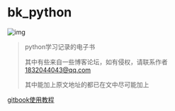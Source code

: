 # bk_python

 ![img]( https://upload-images.jianshu.io/upload_images/15675864-952291e89189c8a8.jpg ) 

> python学习记录的电子书
>
> 其中有些来自一些博客论坛，如有侵权，请联系作者   1832044043@qq.com
>
> 其中能加上原文地址的都已在文中尽可能加上





[gitbook使用教程](http://gitbook.zhangjikai.com/ )

